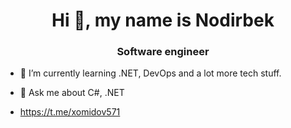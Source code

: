 <h1 align="center">Hi 👋, my name is Nodirbek</h1>
<h3 align="center"> Software engineer </h3>

- 🌱 I’m currently learning .NET, DevOps and a lot more tech stuff.

- 💬 Ask me about C#, .NET

- https://t.me/xomidov571

<!---
xomidov571/xomidov571 is a ✨ special ✨ repository because its `README.md` (this file) appears on your GitHub profile.
You can click the Preview link to take a look at your changes.
--->
